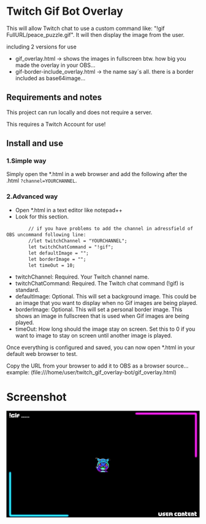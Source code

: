# Twitch Gif Bot Overlay

This will allow Twitch chat to use a custom command like: "!gif  FullURL/peace_puzzle.gif". 
It will then display the image from the user. 

including 2 versions for use

- gif_overlay.html	-> shows the images in fullscreen btw. how big you made the overlay in your OBS...
- gif-border-include_overlay.html	-> the name say´s all. there is a border included as base64image...

## Requirements and notes

This project can run locally and does not require a server. 

This requires a Twitch Account for use!

## Install and use

### 1.Simple way

Simply open the *.html in a web browser 
and add the following after the .html 
`?channel=YOURCHANNEL`.



### 2.Advanced way

- Open *.html in a text editor like notepad++
- Look for this section. 

```		// Configuration - Settings
		// if you have problems to add the channel in adressfield of OBS uncommand following line:
		//let twitchChannel = "YOURCHANNEL";
		let twitchChatCommand = "!gif";
		let defaultImage = "";
		let borderImage = "";
		let timeOut = 10;
```

- twitchChannel: Required. Your Twitch channel name.
- twitchChatCommand: Required. The Twitch chat command (!gif) is standard.
- defaultImage: Optional. This will set a background image. This could be an image that you want to display when no Gif images are being played.
- borderImage: Optional. This will set a personal border image. This shows an image in fullscreen that is used when Gif images are being played.
- timeOut: How long should the image stay on screen. Set this to 0 if you want to image to stay on screen until another image is played.

Once everything is configured and saved, you can now open *.html in your default web browser to test. 

Copy the URL from your browser to add it to OBS as a browser source... example: (file:///home/user/twitch_gif_overlay-bot/gif_overlay.html)

# Screenshot

![border_screenshot](https://github.com/RonXTCdaBass/TwitchGifBotOverlay/blob/main/border_screenshot.jpg)
